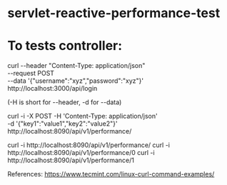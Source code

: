 # servlet-reactive-performance-test

# To tests controller:

curl --header "Content-Type: application/json" \
  --request POST \
  --data '{"username":"xyz","password":"xyz"}' \
  http://localhost:3000/api/login

(-H is short for --header, -d for --data)


curl -i -X POST -H 'Content-Type: application/json' \
   -d '{"key1":"value1","key2":"value2"}' \
   http://localhost:8090/api/v1/performance/ 

curl -i http://localhost:8090/api/v1/performance/ 
curl -i http://localhost:8090/api/v1/performance/0
curl -i http://localhost:8090/api/v1/performance/1 

References: 
https://www.tecmint.com/linux-curl-command-examples/